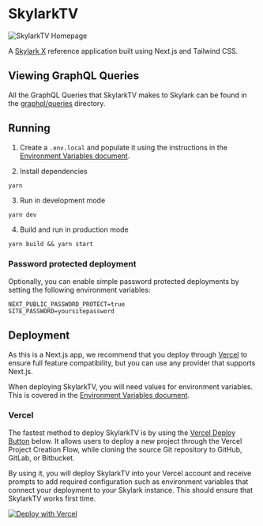 # SkylarkTV

![SkylarkTV Homepage](../../docs/images/skylarktv-homepage.png?raw=true "SkylarkTV Homepage")

A [Skylark X][skylark] reference application built using Next.js and Tailwind CSS.

## Viewing GraphQL Queries

All the GraphQL Queries that SkylarkTV makes to Skylark can be found in the [graphql/queries][queries-dir] directory.

## Running

1. Create a `.env.local` and populate it using the instructions in the [Environment Variables document][environment-variables].

2. Install dependencies

```bash
yarn
```

3. Run in development mode

```
yarn dev
```

4. Build and run in production mode

```
yarn build && yarn start
```

### Password protected deployment

Optionally, you can enable simple password protected deployments by setting the following environment variables:

```
NEXT_PUBLIC_PASSWORD_PROTECT=true
SITE_PASSWORD=yoursitepassword
```

## Deployment

As this is a Next.js app, we recommend that you deploy through [Vercel][vercel] to ensure full feature compatibility, but you can use any provider that supports Next.js.

When deploying SkylarkTV, you will need values for environment variables. This is covered in the [Environment Variables document][environment-variables].

### Vercel

The fastest method to deploy SkylarkTV is by using the [Vercel Deploy Button][vercel-deploy-button] below. It allows users to deploy a new project through the Vercel Project Creation Flow, while cloning the source Git repository to GitHub, GitLab, or Bitbucket.

By using it, you will deploy SkylarkTV into your Vercel account and receive prompts to add required configuration such as environment variables that connect your deployment to your Skylark instance. This should ensure that SkylarkTV works first time.

[![Deploy with Vercel](https://vercel.com/button)](https://vercel.com/new/clone?repository-url=https%3A%2F%2Fgithub.com%2Fskylark-platform%2Freference-apps%2Ftree%2Fmain%2Fapps%2Fskylarktv&env=NEXT_PUBLIC_SAAS_API_ENDPOINT,NEXT_PUBLIC_SAAS_API_KEY,NEXT_PUBLIC_APP_TITLE&envDescription=Envs%20required%20for%20SkylarkTV%20to%20connect%20to%20Skylark&envLink=https%3A%2F%2Fgithub.com%2Fskylark-platform%2Freference-apps%2Fblob%2Fmain%2Fdocs%2Fenvironment-variables.md&project-name=skylarktv&repository-name=skylarktv)

<!-- Generated using https://vercel.com/docs/deploy-button -->

[skylark]: https://www.skylarkplatform.com/
[vercel]: https://vercel.com/
[vercel-deploy-button]: https://vercel.com/docs/deploy-button
[environment-variables]: ../../docs/environment-variables.md
[queries-dir]: ./graphql/queries/
